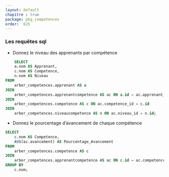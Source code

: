 ```yaml
---
layout: default
chapitre : true
package: pkg_competences
order:  625
---
```


### Les requêtes sql

- Donnez le niveau des apprenants par compétence

```sql
    SELECT 
    a.nom AS Apprenant,
    c.nom AS Competence,
    n.nom AS Niveau
FROM 
    arber_competences.apprenant AS a
JOIN 
    arber_competences.apprenantcompetence AS ac ON a.id = ac.apprenant_id
JOIN 
    arber_competences.competence AS c ON ac.competence_id = c.id
JOIN 
    arber_competences.niveaucompetence AS n ON ac.niveau_id = n.id;
```


- Donnez le pourcentage d’avancement de chaque compétence

```sql
SELECT 
    c.nom AS Competence,
    AVG(ac.avancement) AS Pourcentage_Avancement
FROM 
    arber_competences.competence AS c
JOIN 
    arber_competences.apprenantcompetence AS ac ON c.id = ac.competence_id
GROUP BY 
    c.nom;
```